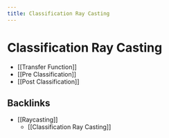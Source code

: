 ```yaml
---
title: Classification Ray Casting
---
```


# Classification Ray Casting
- [[Transfer Function]]
- [[Pre Classification]]
- [[Post Classification]]


## Backlinks
* [[Raycasting]]
	* [[Classification Ray Casting]]


